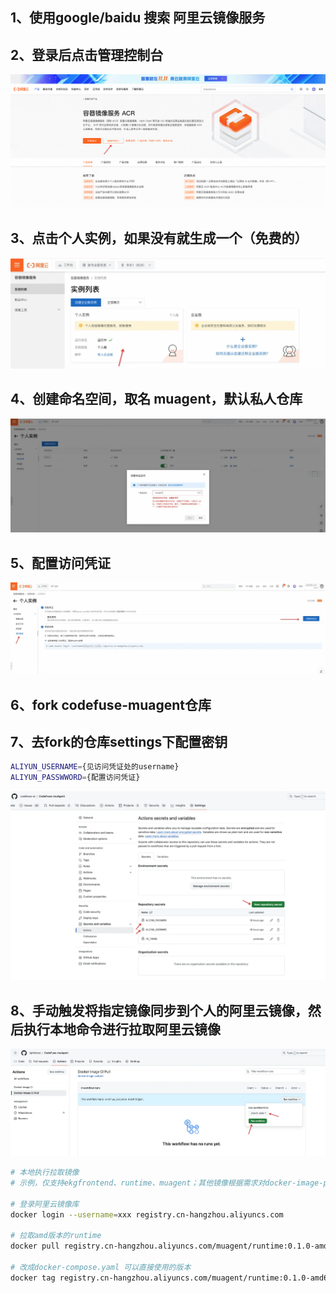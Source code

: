 

## 1、使用google/baidu 搜索 阿里云镜像服务

## 2、登录后点击管理控制台
![](resources/aliyun_01.png)

## 3、点击个人实例，如果没有就生成一个（免费的）
![](resources/aliyun_02.webp)

## 4、创建命名空间，取名 muagent，默认私人仓库
![](resources/aliyun_03.webp)

## 5、配置访问凭证
![](resources/aliyun_04.webp)

## 6、fork codefuse-muagent仓库

## 7、去fork的仓库settings下配置密钥
```bash
ALIYUN_USERNAME={见访问凭证处的username}
ALIYUN_PASSWWORD={配置访问凭证}
```
![](resources/aliyun_05.webp)

## 8、手动触发将指定镜像同步到个人的阿里云镜像，然后执行本地命令进行拉取阿里云镜像
![](resources/aliyun_06.webp)

```bash
# 本地执行拉取镜像
# 示例，仅支持ekgfrontend、runtime、muagent；其他镜像根据需求对docker-image-pull进行修改

# 登录阿里云镜像库
docker login --username=xxx registry.cn-hangzhou.aliyuncs.com

# 拉取amd版本的runtime
docker pull registry.cn-hangzhou.aliyuncs.com/muagent/runtime:0.1.0-amd64

# 改成docker-compose.yaml 可以直接使用的版本
docker tag registry.cn-hangzhou.aliyuncs.com/muagent/runtime:0.1.0-amd64 runtime:0.1.0
```
